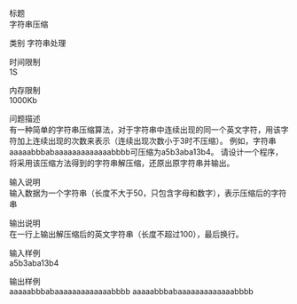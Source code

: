 标题	
字符串压缩

类别
字符串处理
	
时间限制	
1S

内存限制	
1000Kb

问题描述	
有一种简单的字符串压缩算法，对于字符串中连续出现的同一个英文字符，用该字符加上连续出现的次数来表示（连续出现次数小于3时不压缩）。
例如，字符串aaaaabbbabaaaaaaaaaaaaabbbb可压缩为a5b3aba13b4。
请设计一个程序，将采用该压缩方法得到的字符串解压缩，还原出原字符串并输出。

输入说明	
输入数据为一个字符串（长度不大于50，只包含字母和数字），表示压缩后的字符串

输出说明	
在一行上输出解压缩后的英文字符串（长度不超过100），最后换行。

输入样例	
a5b3aba13b4

输出样例	
aaaaabbbabaaaaaaaaaaaaabbbb
aaaaabbbabaaaaaaaaaaaaabbbb